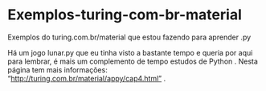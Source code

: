 # Exemplos-turing-com-br-material
Exemplos do turing.com.br/material que estou fazendo para aprender .py

Há um jogo lunar.py que eu tinha visto a bastante tempo e queria por aqui para lembrar, é mais um complemento de tempo estudos de Python . Nesta página tem mais informações: “http://turing.com.br/material/appy/cap4.html” .
